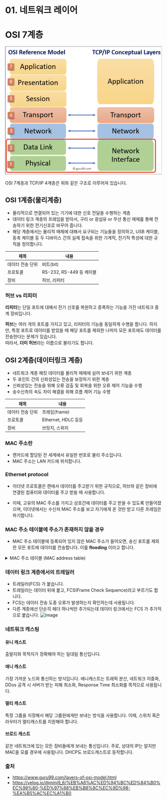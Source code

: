 # 01. 네트워크 레이어

# OSI 7계층

![네트워크 액세스 레이어](./image/image.png)

OSI 7계층과 TCP/IP 4계층은 위와 같은 구조로 이루어져 있습니다.

## OSI 1계층(물리계층)

- 물리적으로 연결되어 있는 기기에 대한 신호 전달을 수행하는 계층
- 데이터 링크 계층의 프레임을 받아서, 구리 or 광섬유 or 무선 통신 매체를 통해 전송하기 위한 전기신호로 바꾸어 줍니다.
- 해당 계층에서는 물리적 매체에 대해서 요구되는 기능들을 정의하고, USB 케이블, 동축 케이블 등 두 디바이스 간의 실제 접속을 위한 기계적, 전기적 특성에 대한 규칙을 정의합니다.

| 제목             | 내용                     |
| ---------------- | ------------------------ |
| 데이터 전송 단위 | 비트(bit)                |
| 프로토콜         | RS-232, RS-449 등 케이블 |
| 장비             | 허브, 리피터             |

### 허브 vs 리피터

**리피터**는 단일 포트에 대해서 전기 신호를 복원하고 증폭하는 기능을 가진 네트워크 중계 장비입니다.

**허브**는 여러 개의 포트를 가지고 있고, 리피터의 기능을 동일하게 수행을 합니다. 하지만, 특정 포트로 데이터를 받았을 때 해당 포트를 제외한 나머지 모든 포트에도 데이터를 전송한다는 문제가 있습니다.  
따라서, **더미 허브**라는 이름으로 불리기도 합니다.

## OSI 2계층(데이터링크 계층)

- 네트워크 계층 패킷 데이터를 물리적 매체에 실어 보내기 위한 계층
- 두 포인트 간의 신뢰성있는 전송을 보장하기 위한 계층
- 신뢰성있는 전송을 위해 오류 검출 및 회복을 위한 오류 제어 기능을 수행
- 송수신측의 속도 차이 해결을 위해 흐름 제어 기능 수행

| 제목             | 내용                |
| ---------------- | ------------------- |
| 데이터 전송 단위 | 프레임(frame)       |
| 프로토콜         | Ethernet, HDLC 등등 |
| 장비             | 브릿지, 스위치      |

### MAC 주소란

- 랜카드에 할당된 전 세계에서 유일한 번호로 물리 주소입니다.
- MAC 주소는 LAN 카드에 위치합니다.

### Ethernet protocol

- 이더넷 프로토콜은 랜에서 데이터를 주고받기 위한 규칙으로, 허브와 같은 장비에 연결된 컴퓨터와 데이터를 주고 받을 때 사용합니다.

- 이때, 고유의 MAC 주소를 가지고 상호간에 데이터를 주고 받을 수 있도록 만들어졌으며, 이더넷에서는 수신처 MAC 주소를 보고 자기에게 온 것만 받고 다른 프레임은 파기합니다.

### MAC 주소 테이블에 주소가 존재하지 않을 경우

- MAC 주소 테이블에 등록되어 있지 않은 MAC 주소가 들어오면, 송신 포트를 제외한 모든 포트에 데이터를 전송합니다. 이를 **flooding** 이라고 합니다.

<details>
<summary>MAC 주소 테이블 (MAC address table)</summary>

- 스위치의 포트 번호와 해당 포트에 연결되어 있는 컴퓨터의 MAC 주소가 저장된 데이터베이스입니다.
  스위치에 연결된 컴퓨터가 프레임(데이터)을 전송하면 MAC 주소 테이블을 확인하고 해당 포트로 전송합니다.
- 만약 테이블에 저장되지 않는 주소라면, MAC 주소와 포트 번호를 데이터베이스에 정보를 저장 합니다.
- 이를 MAC 주소 학습 기능이라고 하고, 허브에는 없는 기능입니다.

</details>

### 데이터 링크 계층에서의 트레일러

- 트레일러(FCS) 가 붙습니다.
- 트레일러는 데이터 뒤에 붙고, FCS(Frame Check Sequence)라고 부르기도 합니다.
- FCS는 데이터 전송 도중 오류가 발생하는지 확인하는데 사용됩니다.
- 다른 계층에선 단순히 헤더 하나씩만 추가되는데 데이터 링크에서는 FCS 가 추가적으로 붙습니다.
  ![image](https://user-images.githubusercontent.com/76711238/236818056-3795767b-29bc-474a-95ab-eca30d058bab.png)


### 네트워크 캐스팅

#### 유니 캐스트
출발지와 목적지가 정확해야 하는 일대일 통신입니다.

#### 애니 캐스트
가장 가까운 노드와 통신하는 방식입니다. 애니캐스트는 트래픽 분산, 네트워크 이중화, DDos 공격 시 서버가 받는 피해 최소화, Response Time 최소화를 목적으로 사용됩니다.

#### 멀티 캐스트
특정 그룹을 지정해서 해당 그룹원에게만 보내는 방식을 사용합니다. 이때, 스위치 혹은 라우터가 멀티캐스트를 지원해야 합니다.

#### 브로드 캐스트
같은 네트워크에 있는 모든 장비들에게 보내는 통신입니다.
주로, 상대의 IP는 알지만 MAC을 모를 경우에 사용됩니다. DHCP도 브로드캐스트로 동작합니다.

### 출처

- https://www.guru99.com/layers-of-osi-model.html
- https://velog.io/@minj9_6/%EB%A6%AC%ED%94%BC%ED%84%B0%EC%99%80-%ED%97%88%EB%B8%8C%EC%9D%98-%EA%B5%AC%EC%A1%B0
